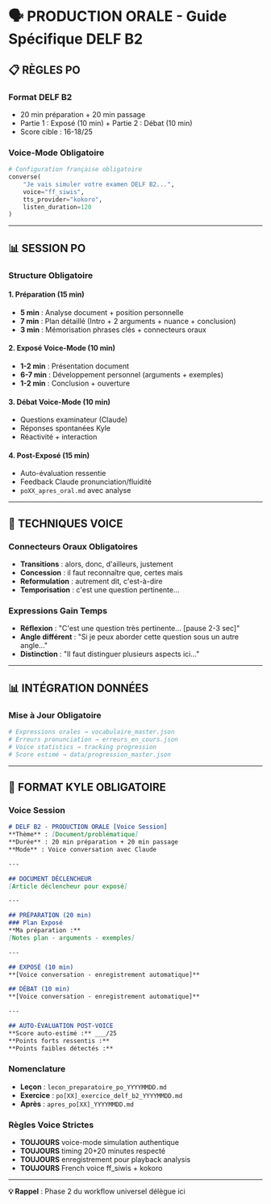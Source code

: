 # 🗣️ PRODUCTION ORALE - Guide Spécifique DELF B2

## 📋 RÈGLES PO

### **Format DELF B2**
- 20 min préparation + 20 min passage
- Partie 1 : Exposé (10 min) + Partie 2 : Débat (10 min)
- Score cible : 16-18/25

### **Voice-Mode Obligatoire**
```python
# Configuration française obligatoire
converse(
    "Je vais simuler votre examen DELF B2...",
    voice="ff_siwis", 
    tts_provider="kokoro",
    listen_duration=120
)
```

---

## 📊 SESSION PO

### **Structure Obligatoire**
#### **1. Préparation (15 min)**
- **5 min** : Analyse document + position personnelle
- **7 min** : Plan détaillé (Intro + 2 arguments + nuance + conclusion)
- **3 min** : Mémorisation phrases clés + connecteurs oraux

#### **2. Exposé Voice-Mode (10 min)**
- **1-2 min** : Présentation document
- **6-7 min** : Développement personnel (arguments + exemples)
- **1-2 min** : Conclusion + ouverture

#### **3. Débat Voice-Mode (10 min)**
- Questions examinateur (Claude)
- Réponses spontanées Kyle
- Réactivité + interaction

#### **4. Post-Exposé (15 min)**
- Auto-évaluation ressentie
- Feedback Claude pronunciation/fluidité
- `poXX_apres_oral.md` avec analyse

---

## 🎤 TECHNIQUES VOICE

### **Connecteurs Oraux Obligatoires**
- **Transitions** : alors, donc, d'ailleurs, justement
- **Concession** : il faut reconnaître que, certes mais
- **Reformulation** : autrement dit, c'est-à-dire
- **Temporisation** : c'est une question pertinente...

### **Expressions Gain Temps**
- **Réflexion** : "C'est une question très pertinente... [pause 2-3 sec]"
- **Angle différent** : "Si je peux aborder cette question sous un autre angle..."
- **Distinction** : "Il faut distinguer plusieurs aspects ici..."

---

## 📊 INTÉGRATION DONNÉES

### **Mise à Jour Obligatoire**
```bash
# Expressions orales → vocabulaire_master.json
# Erreurs pronunciation → erreurs_en_cours.json
# Voice statistics → tracking progression
# Score estimé → data/progression_master.json
```

---

## 📝 FORMAT KYLE OBLIGATOIRE

### **Voice Session**
```markdown
# DELF B2 - PRODUCTION ORALE [Voice Session]
**Thème** : [Document/problématique]
**Durée** : 20 min préparation + 20 min passage
**Mode** : Voice conversation avec Claude

---

## DOCUMENT DÉCLENCHEUR
[Article déclencheur pour exposé]

---

## PRÉPARATION (20 min)
### Plan Exposé
**Ma préparation :**
[Notes plan - arguments - exemples]

---

## EXPOSÉ (10 min)
**[Voice conversation - enregistrement automatique]**

## DÉBAT (10 min) 
**[Voice conversation - enregistrement automatique]**

---

## AUTO-ÉVALUATION POST-VOICE
**Score auto-estimé :** ___/25
**Points forts ressentis :**
**Points faibles détectés :**
```

### **Nomenclature**
- **Leçon** : `lecon_preparatoire_po_YYYYMMDD.md`
- **Exercice** : `po[XX]_exercice_delf_b2_YYYYMMDD.md`
- **Après** : `apres_po[XX]_YYYYMMDD.md`

### **Règles Voice Strictes**
- **TOUJOURS** voice-mode simulation authentique
- **TOUJOURS** timing 20+20 minutes respecté
- **TOUJOURS** enregistrement pour playback analysis
- **TOUJOURS** French voice ff_siwis + kokoro

---

**💡 Rappel** : Phase 2 du workflow universel délègue ici